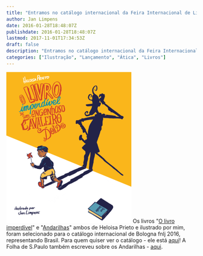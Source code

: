 ```yaml
---
title: "Entramos no catálogo internacional da Feira Internacional de Livros Infanto-Juvenis em Bologna 2016"
author: Jan Limpens
date: 2016-01-28T18:48:07Z
publishdate: 2016-01-28T18:48:07Z
lastmod: 2017-11-01T17:34:53Z
draft: false
description: "Entramos no catálogo internacional da Feira Internacional de Livros Infanto-Juvenis em Bologna 2016"
categories: ["Ilustração", "Lançamento", "Ática", "Livros"]
---
```


![capa livro imperdível](00-Capa_Capa-lowres-1-331x400.png "capa livro imperdível")
Os livros "[O livro imperdível](/livros/o-livro-imperdivel-atica/)" e "[Andarilhas](/livros/andarilhas/)" ambos de Heloisa Prieto e ilustrado por mim, foram selecionado para o catálogo internacional de Bologna fnlj 2016, representando Brasil. Para quem quiser ver o catálogo - ele está [aqui](http://www.fnlij.org.br/site/publicacoes-em-pdf/catalogos-de-bolonha/item/727-cat%C3%A1logo-fnlij-para-feira-de-bolonha-2016.html)! A Folha de S.Paulo também escreveu sobre os Andarilhas - [aqui](http://www1.folha.uol.com.br/folhinha/2016/01/1732446-menino-descobre-a-graca-de-dom-quixote-em-novo-livro-para-criancas.shtml).
